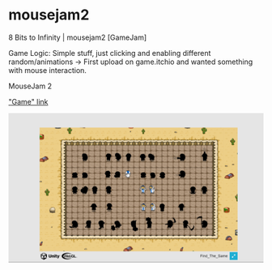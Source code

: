 # mousejam2
8 Bits to Infinity | mousejam2 [GameJam]

Game Logic: Simple stuff, just clicking and enabling different random/animations -> First upload on game.itchio and wanted something with mouse interaction.

MouseJam 2

["Game" link](https://gm26.itch.io/mousetest)

![Screenshot](Screenshot.png)



